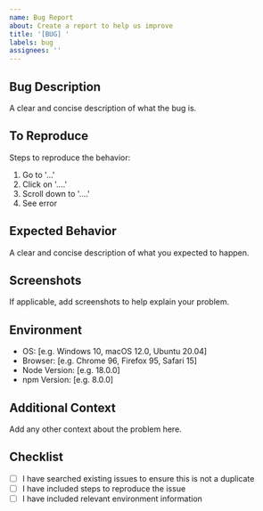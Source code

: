 ```yaml
---
name: Bug Report
about: Create a report to help us improve
title: '[BUG] '
labels: bug
assignees: ''
---
```


## Bug Description
A clear and concise description of what the bug is.

## To Reproduce
Steps to reproduce the behavior:
1. Go to '...'
2. Click on '....'
3. Scroll down to '....'
4. See error

## Expected Behavior
A clear and concise description of what you expected to happen.

## Screenshots
If applicable, add screenshots to help explain your problem.

## Environment
- OS: [e.g. Windows 10, macOS 12.0, Ubuntu 20.04]
- Browser: [e.g. Chrome 96, Firefox 95, Safari 15]
- Node Version: [e.g. 18.0.0]
- npm Version: [e.g. 8.0.0]

## Additional Context
Add any other context about the problem here.

## Checklist
- [ ] I have searched existing issues to ensure this is not a duplicate
- [ ] I have included steps to reproduce the issue
- [ ] I have included relevant environment information